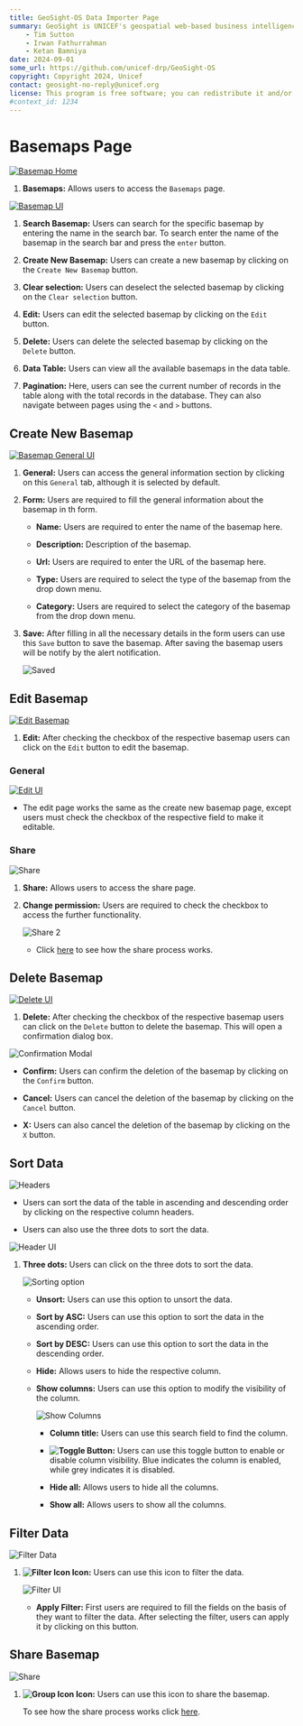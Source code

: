 ```yaml
---
title: GeoSight-OS Data Importer Page 
summary: GeoSight is UNICEF's geospatial web-based business intelligence platform.
    - Tim Sutton
    - Irwan Fathurrahman
    - Ketan Bamniya
date: 2024-09-01
some_url: https://github.com/unicef-drp/GeoSight-OS
copyright: Copyright 2024, Unicef
contact: geosight-no-reply@unicef.org
license: This program is free software; you can redistribute it and/or modify it under the terms of the GNU Affero General Public License as published by the Free Software Foundation; either version 3 of the License, or (at your option) any later version.
#context_id: 1234
---
```


# Basemaps Page

[![Basemap Home](./img/basemap-img-1.png)](./img/basemap-img-1.png)

1. **Basemaps:** Allows users to access the `Basemaps` page.

[![Basemap UI](./img/basemap-img-2.png)](./img/basemap-img-2.png)

1. **Search Basemap:** Users can search for the specific basemap by entering the name in the search bar. To search enter the name of the basemap in the search bar and press the `enter` button.

2. **Create New Basemap:** Users can create a new basemap by clicking on the `Create New Basemap` button.

3. **Clear selection:** Users can deselect the selected basemap by clicking on the `Clear selection` button.

4. **Edit:** Users can edit the selected basemap by clicking on the `Edit` button.

5. **Delete:** Users can delete the selected basemap by clicking on the `Delete` button.

6. **Data Table:** Users can view all the available basemaps in the data table. 

7. **Pagination:** Here, users can see the current number of records in the table along with the total records in the database. They can also navigate between pages using the `<` and `>` buttons.

## Create New Basemap

[![Basemap General UI](./img/basemap-img-3.png)](./img/basemap-img-3.png)

1. **General:** Users can access the general information section by clicking on this `General` tab, although it is selected by default.

2. **Form:** Users are required to fill the general information about the basemap in th form.

    * **Name:** Users are required to enter the name of the basemap here.

    * **Description:** Description of the basemap.

    * **Url:** Users are required to enter the URL of the basemap here.

    * **Type:** Users are required to select the type of the basemap from the drop down menu.

    * **Category:** Users are required to select the category of the basemap from the drop down menu.

3. **Save:** After filling in all the necessary details in the form users can use this `Save` button to save the basemap. After saving the basemap users will be notify by the alert notification.

    ![Saved](./img/basemap-img-4.png)

## Edit Basemap

[![Edit Basemap](./img/basemap-img-5.png)](./img/basemap-img-5.png)

1. **Edit:** After checking the checkbox of the respective basemap users can click on the `Edit` button to edit the basemap.

### General

[![Edit UI](./img/basemap-img-6.png)](./img/basemap-img-6.png)

* The edit page works the same as the create new basemap page, except users must check the checkbox of the respective field to make it editable.

### Share

![Share](./img/basemap-img-19.png)

1. **Share:** Allows users to access the share page.

2. **Change permission:** Users are required to check the checkbox to access the further functionality.

    ![Share 2](./img/basemap-img-20.png)

    * Click [here](../share.md) to see how the share process works.

## Delete Basemap

[![Delete UI](./img/basemap-img-7.png)](./img/basemap-img-7.png)

1. **Delete:** After checking the checkbox of the respective basemap users can click on the `Delete` button to delete the basemap. This will open a confirmation dialog box.

![Confirmation Modal](./img/basemap-img-8.png)

* **Confirm:** Users can confirm the deletion of the basemap by clicking on the `Confirm` button.

* **Cancel:** Users can cancel the deletion of the basemap by clicking on the `Cancel` button.

* **X:** Users can also cancel the deletion of the basemap by clicking on the `X` button.

## Sort Data

![Headers](./img/basemap-img-9.png)

* Users can sort the data of the table in ascending and descending order by clicking on the respective column headers.

* Users can also use the three dots to sort the data.

![Header UI](./img/basemap-img-10.png)

1. **Three dots:** Users can click on the three dots to sort the data.

    ![Sorting option](./img/basemap-img-11.png)

    * **Unsort:** Users can use this option to unsort the data.

    * **Sort by ASC:** Users can use this option to sort the data in the ascending order.

    * **Sort by DESC:** Users can use this option to sort the data in the descending order.

    * **Hide:** Allows users to hide the respective column.

    * **Show columns:** Users can use this option to modify the visibility of the column.

        ![Show Columns](./img/basemap-img-12.png)

        * **Column title:** Users can use this search field to find the column.

        * **![Toggle Button](./img/basemap-img-13.png):** Users can use this toggle button to enable or disable column visibility. Blue indicates the column is enabled, while grey indicates it is disabled.

        * **Hide all:** Allows users to hide all the columns.

        * **Show all:** Allows users to show all the columns.

## Filter Data

![Filter Data](./img/basemap-img-14.png)

1. **![Filter Icon](./img/basemap-img-15.png) Icon:** Users can use this icon to filter the data. 

    ![Filter UI](./img/basemap-img-16.png)

    * **Apply Filter:** First users are required to fill the fields on the basis of they want to filter the data. After selecting the filter, users can apply it by clicking on this button.

## Share Basemap

![Share](./img/basemap-img-17.png)

1. **![Group Icon](./img/basemap-img-18.png) Icon:** Users can use this icon to share the basemap.

    To see how the share process works click [here](../share.md).
